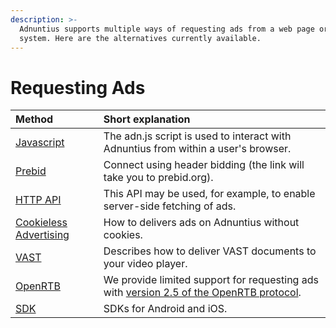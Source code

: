```yaml
---
description: >-
  Adnuntius supports multiple ways of requesting ads from a web page or from another
  system. Here are the alternatives currently available.
---
```


# Requesting Ads

| Method | Short explanation |
| :--- | :--- |
| [Javascript](intro/) | The adn.js script is used to interact with Adnuntius from within a user's browser. |
| [Prebid](https://docs.prebid.org/dev-docs/bidders.html#adnuntius) | Connect using header bidding \(the link will take you to prebid.org\). |
| [HTTP API](http-api.md) | This API may be used, for example, to enable server-side fetching of ads. |
| [Cookieless Advertising](cookieless-advertising.md) | How to delivers ads on Adnuntius without cookies. |
| [VAST](vast-2.0.md) | Describes how to deliver VAST documents to your video player. |
| [OpenRTB](open-rtb.md) | We provide limited support for requesting ads with [version 2.5 of the OpenRTB protocol](https://www.iab.com/wp-content/uploads/2016/03/OpenRTB-API-Specification-Version-2-5-FINAL.pdf). |
| [SDK](https://github.com/Adnuntius) | SDKs for Android and iOS.  |

